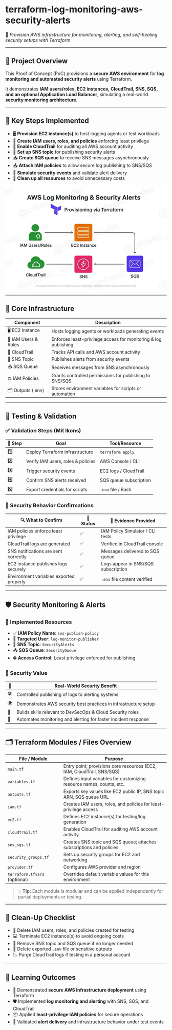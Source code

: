 # terraform-log-monitoring-aws-security-alerts
🔁 *Provision AWS infrastructure for monitoring, alerting, and self-healing security setups with Terraform*

---

## 🧭 Project Overview

This Proof of Concept (PoC) provisions a **secure AWS environment** for **log monitoring and automated security alerts** using Terraform.  

It demonstrates **IAM users/roles, EC2 instances, CloudTrail, SNS, SQS, and an optional Application Load Balancer**, simulating a real-world **security monitoring architecture**.

---

## 🚀 Key Steps Implemented

- 🖥️ **Provision EC2 instance(s)** to host logging agents or test workloads  
- 🛂 **Create IAM users, roles, and policies** enforcing least privilege  
- 📜 **Enable CloudTrail** for auditing all AWS account activity  
- 🔔 **Set up SNS topic** for publishing security alerts  
- 📥 **Create SQS queue** to receive SNS messages asynchronously  
- 📤 **Attach IAM policies** to allow secure log publishing to SNS/SQS  
- 🧪 **Simulate security events** and validate alert delivery  
- 🧹 **Clean up all resources** to avoid unnecessary costs  

![Alt Text](700x450_overview_WATERMARK_lc.jpg)

---

## 🧱 Core Infrastructure

| Component               | Description                                                              |
|-------------------------|--------------------------------------------------------------------------|
| 🖥️ EC2 Instance         | Hosts logging agents or workloads generating events                      |
| 🛂 IAM Users & Roles     | Enforces least-privilege access for monitoring & log publishing         |
| 📜 CloudTrail            | Tracks API calls and AWS account activity                                 |
| 🔔 SNS Topic             | Publishes alerts from security events                                    |
| 📥 SQS Queue             | Receives messages from SNS asynchronously                                 |
| ⚖️ IAM Policies          | Grants controlled permissions for publishing to SNS/SQS                  |
| 🗂 Outputs (.env)        | Stores environment variables for scripts or automation                   |

---

## 🧪 Testing & Validation

### ✅ Validation Steps (Mit Ikons)

| 🔢 Step | Goal                                 | Tool/Resource            |
|--------|-------------------------------------|-------------------------|
| 1️⃣     | Deploy Terraform infrastructure      | `terraform apply`       |
| 2️⃣     | Verify IAM users, roles & policies   | AWS Console / CLI       |
| 3️⃣     | Trigger security events              | EC2 logs / CloudTrail   |
| 4️⃣     | Confirm SNS alerts received          | SQS queue subscription  |
| 5️⃣     | Export credentials for scripts       | `.env` file / Bash      |

### 🧠 Security Behavior Confirmations

| 🔍 What to Confirm                         | 📌 Status | 🧾 Evidence Provided                     |
|------------------------------------------|-----------|----------------------------------------|
| IAM policies enforce least privilege      | ✅        | IAM Policy Simulator / CLI tests       |
| CloudTrail logs are generated             | ✅        | Verified in CloudTrail console          |
| SNS notifications are sent correctly      | ✅        | Messages delivered to SQS queue        |
| EC2 instance publishes logs securely      | ✅        | Logs appear in SNS/SQS subscription     |
| Environment variables exported properly   | ✅        | `.env` file content verified            |

---

## 🛡️ Security Monitoring & Alerts

### 🔐 Implemented Resources

- ✅ **IAM Policy Name**: `sns-publish-policy`  
- 👤 **Targeted User**: `log-monitor-publisher`  
- 🔔 **SNS Topic**: `SecurityAlerts`  
- 📥 **SQS Queue**: `SecurityQueue`  
- ⛔ **Access Control**: Least privilege enforced for publishing  

### 🎯 Security Value

| 🔐 | Real-World Security Benefit                                         |
|------|------------------------------------------------------------------|
| 🛠️ | Controlled publishing of logs to alerting systems                 |
| 🌍 | Demonstrates AWS security best practices in infrastructure setup |
| 💼 | Builds skills relevant to DevSecOps & Cloud Security roles       |
| 🚀 | Automates monitoring and alerting for faster incident response  |

---

## 🗂️ Terraform Modules / Files Overview

| File / Module                     | Purpose                                                                 |
|----------------------------------|-------------------------------------------------------------------------|
| `main.tf`                         | Entry point; provisions core resources (EC2, IAM, CloudTrail, SNS/SQS) |
| `variables.tf`                    | Defines input variables for customizing resource names, counts, etc.    |
| `outputs.tf`                      | Exports key values like EC2 public IP, SNS topic ARN, SQS queue URL     |
| `iam.tf`                          | Creates IAM users, roles, and policies for least-privilege access       |
| `ec2.tf`                          | Defines EC2 instance(s) for testing/log generation                      |
| `cloudtrail.tf`                   | Enables CloudTrail for auditing AWS account activity                    |
| `sns_sqs.tf`                      | Creates SNS topic and SQS queue; attaches subscriptions and policies    |
| `security_groups.tf`              | Sets up security groups for EC2 and networking                          |
| `provider.tf`                     | Configures AWS provider and region                                      |
| `terraform.tfvars` (optional)     | Overrides default variable values for this environment                  |

> 💡 **Tip:** Each module is modular and can be applied independently for partial deployments or testing.

---

## 🧹 Clean-Up Checklist

- 🧼 Delete IAM users, roles, and policies created for testing  
- 💻 Terminate EC2 instance(s) to avoid ongoing costs  
- 🔔 Remove SNS topic and SQS queue if no longer needed  
- 📄 Delete exported `.env` file or sensitive outputs  
- 📉 Purge CloudTrail logs if testing in a personal account  

---

## 🎯 Learning Outcomes

- 🔁 Demonstrated **secure AWS infrastructure deployment** using Terraform  
- 🛡️ Implemented **log monitoring and alerting** with SNS, SQS, and CloudTrail  
- 📦 Applied **least-privilege IAM policies** for secure operations  
- 🧪 Validated **alert delivery** and infrastructure behavior under test events

